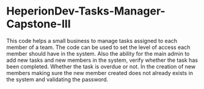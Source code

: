 # HeperionDev-Tasks-Manager-Capstone-III
This code helps a small business to manage tasks assigned to each member of a team. The code can be used to set the level of access each member should have in the system. Also the ability for the main admin to add new tasks and new members in the system, verify whether the task has been completed. Whether the task is overdue or not. In the creation of new members making sure the new member created does not already exists in the system and validating the password.
